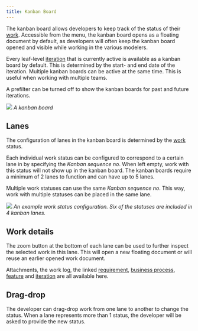 ```yaml
---
title: Kanban Board
---
```


The kanban board allows developers to keep track of the status of their [work](work). Accessible from the menu, the kanban board opens as a floating document by default, as developers will often keep the kanban board opened and visible while working in the various modelers.

Every leaf-level [iteration](iterations) that is currently active is available as a kanban board by default. This is determined by the start- and end date of the iteration. Multiple kanban boards can be active at the same time. This is useful when working with multiple teams.

A prefilter can be turned off to show the kanban boards for past and future iterations. 

![](assets/sf/kanban.png)
*A kanban board*

## Lanes

The configuration of lanes in the kanban board is determined by the [work](work) status. 

Each individual work status can be configured to correspond to a certain lane in by specifying the *Kanban sequence no*. When left empty, work with this status will not show up in the kanban board. The kanban boards require a minimum of 2 lanes to function and can have up to 5 lanes.

Multiple work statuses can use the same *Kanban sequence no*. This way, work with multiple statuses can be placed in the same lane.

![](assets/sf/work-status-list.png)
*An example work status configuration. Six of the statuses are included in 4 kanban lanes.*

## Work details

The zoom button at the bottom of each lane can be used to further inspect the selected work in this lane. This will open a new floating document or will reuse an earlier opened work document.

Attachments, the work log, the linked [requirement](requirements), [business process](business_processes), [feature](features) and [iteration](iterations) are all available here.

## Drag-drop

The developer can drag-drop work from one lane to another to change the status. When a lane represents more than 1 status, the developer will be asked to provide the new status.